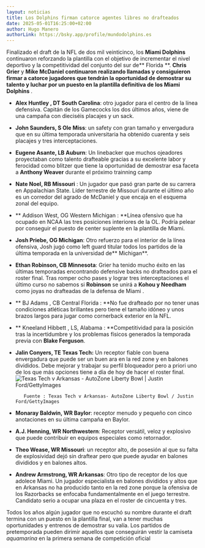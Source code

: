 ```yaml
---
layout: noticias
title: Los Dolphins firman catorce agentes libres no drafteados
date: 2025-05-01T16:25:00+02:00
author: Hugo Manero
authorLink: https://bsky.app/profile/mundodolphins.es
---
```

Finalizado el draft de la NFL de dos mil veinticinco, los **Miami Dolphins** continuaron reforzando la plantilla con el objetivo de incrementar el nivel deportivo y la competitividad del conjunto del sur de**&#32;Florida&#32;**.    **Chris Grier** y **Mike McDaniel&#32;**continuaron realizando llamadas y consiguieron firmar a catorce jugadores que tendrán la oportunidad de demostrar su talento y luchar por un puesto en la plantilla definitiva de los**&#32;Miami Dolphins&#32;**.

- **Alex Huntley , DT South Carolina**: otro jugador para el centro de la línea defensiva. Capitán de los Gamecocks los dos últimos años, viene de una campaña con dieciséis placajes y un sack.
- **John Saunders, S Ole Miss**: un safety con gran tamaño y envergadura que en su última temporada universitaria ha obtenido cuarenta y seis placajes y tres interceptaciones.
- **Eugene Asante, LB Auburn**: Un linebacker que muchos ojeadores proyectaban como talento drafteable gracias a su excelente labor y ferocidad como blitzer que tiene la oportunidad de demostrar esa faceta a **Anthony Weaver** durante el próximo trainning camp 
- **Nate Noel, RB Missouri** : Un jugador que pasó gran parte de su carrera en Appalachian State. Líder terrestre de Missouri durante el último año es un corredor del agrado de McDaniel y que encaja en el esquema zonal del equipo. 
- **&#32;Addison West, OG Western Michigan :&#32;**Línea ofensivo que ha ocupado en NCAA las tres posiciones interiores de la OL. Podría pelear por conseguir el puesto de center suplente en la plantilla de Miami.
- **Josh Priebe, OG Michigan**: Otro refuerzo para el interior de la línea ofensiva, Josh jugó como left guard titular todos los partidos de la última temporada en la universidad de**&#32;Michigan**.
- **Ethan Robinson, CB Minnesota**: Grier ha tenido mucho éxito en las últimas temporadas encontrando defensive backs no drafteados para el roster final. Tras romper ocho pases y lograr tres interceptaciones el último curso no sabemos si **Robinson** se unirá a **Kohou&#32;**y**&#32;Needham** como joyas no drafteadas de la defensa de Miami . 
- **&#32;BJ Adams , CB Central Florida :&#32;&#32;**No fue drafteado por no tener unas condiciones atléticas brillantes pero tiene el tamaño idóneo y unos brazos largos para jugar como cornerback exterior en la NFL. 
- **&#32;Kneeland Hibbett , LS, Alabama :&#32;&#32;&#32;**Competitividad para la posición tras la incertidumbre y los problemas físicos generados la temporada previa con **Blake Ferguson**.
- **Jalin Conyers, TE Texas Tech:** Un receptor fiable con buena envergadura que puede ser un buen ara en la red zone y en balones divididos. Debe mejorar y trabajar su perfil bloqueador pero a priori uno de los que más opciones tiene a día de hoy de hacer el roster final.![](/uploads/Jalin%20conyers.jpeg "Texas Tech v Arkansas - AutoZone Liberty Bowl | Justin Ford/GettyImages")

         Fuente : Texas Tech v Arkansas- AutoZone Liberty Bowl / Justin Ford/GettyImages

- **Monaray Baldwin, WR Baylor**: receptor menudo y pequeño con cinco anotaciones en su última campaña en Baylor.
- **A.J. Henning, WR Northwestern**: Receptor versátil, veloz y explosivo que puede contribuir en equipos especiales como retornador.
- **Theo Wease, WR Missouri**: un receptor alto, de posesión al que su falta de explosividad dejó sin draftear pero que puede ayudar en balones divididos y en balones altos.
- **Andrew Armstrong, WR Arkansas**: Otro tipo de receptor de los que adolece Miami. Un jugador especialista en balones divididos  y altos que en Arkansas no ha producido tanto en la red zone porque la ofensiva de los Razorbacks se enfocaba fundamentalmente en el juego terrestre. Candidato serio a  ocupar una plaza en el roster de cincuenta y tres.

Todos los años algún jugador que no escuchó su nombre durante el draft termina con un puesto en la plantilla final, van a tener muchas oportunidades y entrenos de demostrar su valía. Los partidos de pretemporada pueden dirimir aquellos que conseguirán vestir la camiseta _aquamarina_ en la primera semana de competición oficial
